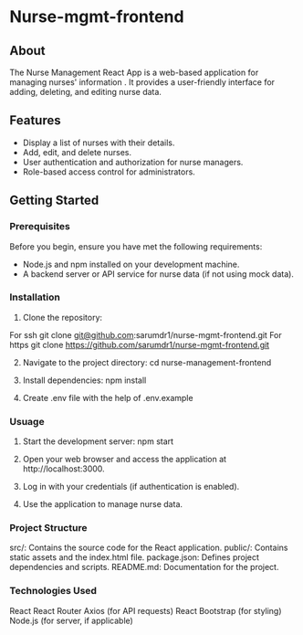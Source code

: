 # Nurse-mgmt-frontend
## About

The Nurse Management React App is a web-based application for managing nurses' information . It provides a user-friendly interface for adding, deleting, and editing nurse data.

## Features

- Display a list of nurses with their details.
- Add, edit, and delete nurses.
- User authentication and authorization for nurse managers.
- Role-based access control for administrators.

## Getting Started

### Prerequisites

Before you begin, ensure you have met the following requirements:
- Node.js and npm installed on your development machine.
- A backend server or API service for nurse data (if not using mock data).

### Installation

1. Clone the repository:

For ssh
   git clone git@github.com:sarumdr1/nurse-mgmt-frontend.git 
 For https 
   git clone https://github.com/sarumdr1/nurse-mgmt-frontend.git

2. Navigate to the project directory:
   cd nurse-management-frontend

3. Install dependencies:
     npm install

4. Create .env file with the help of .env.example

### Usuage
1. Start the development server:
   npm start

2. Open your web browser and access the application at http://localhost:3000.
   
3. Log in with your credentials (if authentication is enabled).
   
4. Use the application to manage nurse data.

### Project Structure
src/: Contains the source code for the React application.
public/: Contains static assets and the index.html file.
package.json: Defines project dependencies and scripts.
README.md: Documentation for the project.

### Technologies Used
React
React Router
Axios (for API requests)
React Bootstrap (for styling)
Node.js (for server, if applicable)

